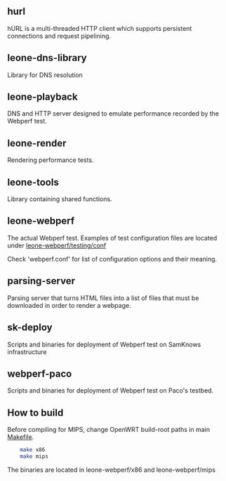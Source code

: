 hurl
---
hURL is a multi-threaded HTTP client which supports persistent connections and request pipelining.

leone-dns-library
---
Library for DNS resolution

leone-playback
---
DNS and HTTP server designed to emulate performance recorded by the Webperf test.

leone-render
---
Rendering performance tests.

leone-tools
---
Library containing shared functions.

leone-webperf
---
The actual Webperf test.
Examples of test configuration files are located under [leone-webperf/testing/conf]

Check 'webperf.conf' for list of configuration options and their meaning.

parsing-server
---
Parsing server that turns HTML files into a list of files that must be downloaded in order to render a webpage.

sk-deploy
---
Scripts and binaries for deployment of Webperf test on SamKnows infrastructure

webperf-paco
---
Scripts and binaries for deployment of Webperf test on Paco's testbed.


How to build
---
Before compiling for MIPS, change OpenWRT build-root paths in main [Makefile].

```sh
    make x86
    make mips
```

The binaries are located in leone-webperf/x86 and leone-webperf/mips



 [leone-webperf/testing/conf]:https://github.com/mboye/leone/tree/master/leone-webperf/testing/conf
 [Makefile]:https://github.com/mboye/leone/tree/master/Makefile

